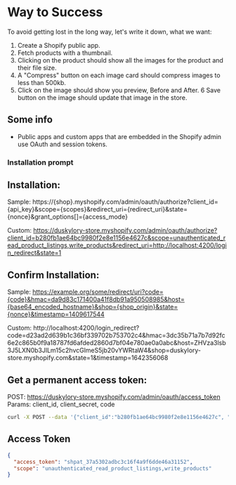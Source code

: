 # Way to Success

To avoid getting lost in the long way, let's write it down, what we want:

1. Create a Shopify public app.
2. Fetch products with a thumbnail.
3. Clicking on the product should show all the images for the product and their file size.
4. A "Compress" button on each image card should compress images to less than 500kb.
5. Click on the image should show you preview, Before and After.
   6 Save button on the image should update that image in the store.

## Some info

- Public apps and custom apps that are embedded in the Shopify admin use OAuth and session tokens.

### Installation prompt

## Installation:

Sample:
https://{shop}.myshopify.com/admin/oauth/authorize?client_id={api_key}&scope={scopes}&redirect_uri={redirect_uri}&state={nonce}&grant_options[]={access_mode}

Custom:
https://duskylory-store.myshopify.com/admin/oauth/authorize?client_id=b280fb1ae64bc9980f2e8e1156e4627c&scope=unauthenticated_read_product_listings,write_products&redirect_uri=http://localhost:4200/login_redirect&state=1

## Confirm Installation:

Sample:
https://example.org/some/redirect/uri?code={code}&hmac=da9d83c171400a41f8db91a950508985&host={base64_encoded_hostname}&shop={shop_origin}&state={nonce}&timestamp=1409617544

Custom:
http://localhost:4200/login_redirect?code=d23ad2d639b1c36bf339702b753702c4&hmac=3dc35b71a7b7d92fc6e2c865b0f9a18787fd6afded2860d7bf04e780ae0a0abc&host=ZHVza3lsb3J5LXN0b3JlLm15c2hvcGlmeS5jb20vYWRtaW4&shop=duskylory-store.myshopify.com&state=1&timestamp=1642356068

## Get a permanent access token:

POST: https://duskylory-store.myshopify.com/admin/oauth/access_token
Params: client_id, client_secret, code

```sh
curl -X POST --data '{"client_id":"b280fb1ae64bc9980f2e8e1156e4627c", "client_secret": "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", "code": "d23ad2d639b1c36bf339702b753702c4"}' https://duskylory-store.myshopify.com/admin/oauth/access_token
```

## Access Token

```json
{
  "access_token": "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",
  "scope": "unauthenticated_read_product_listings,write_products"
}
```
